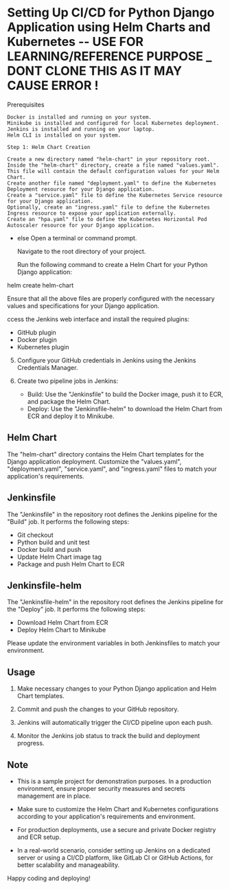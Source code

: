 #  Setting Up CI/CD for Python Django Application using Helm Charts and Kubernetes -- USE FOR LEARNING/REFERENCE PURPOSE _ DONT CLONE THIS AS IT MAY CAUSE ERROR !

Prerequisites

    Docker is installed and running on your system.
    Minikube is installed and configured for local Kubernetes deployment.
    Jenkins is installed and running on your laptop.
    Helm CLI is installed on your system.

    Step 1: Helm Chart Creation

    Create a new directory named "helm-chart" in your repository root.
    Inside the "helm-chart" directory, create a file named "values.yaml". This file will contain the default configuration values for your Helm Chart.
    Create another file named "deployment.yaml" to define the Kubernetes Deployment resource for your Django application.
    Create a "service.yaml" file to define the Kubernetes Service resource for your Django application.
    Optionally, create an "ingress.yaml" file to define the Kubernetes Ingress resource to expose your application externally.
    Create an "hpa.yaml" file to define the Kubernetes Horizontal Pod Autoscaler resource for your Django application.

  - else Open a terminal or command prompt.

    Navigate to the root directory of your project.

    Run the following command to create a Helm Chart for your Python Django application:

helm create helm-chart

Ensure that all the above files are properly configured with the necessary values and specifications for your Django application.


ccess the Jenkins web interface and install the required plugins:
   - GitHub plugin
   - Docker plugin
   - Kubernetes plugin

5. Configure your GitHub credentials in Jenkins using the Jenkins Credentials Manager.

6. Create two pipeline jobs in Jenkins:
   - Build: Use the "Jenkinsfile" to build the Docker image, push it to ECR, and package the Helm Chart.
   - Deploy: Use the "Jenkinsfile-helm" to download the Helm Chart from ECR and deploy it to Minikube.

## Helm Chart

The "helm-chart" directory contains the Helm Chart templates for the Django application deployment. Customize the "values.yaml", "deployment.yaml", "service.yaml", and "ingress.yaml" files to match your application's requirements.

## Jenkinsfile

The "Jenkinsfile" in the repository root defines the Jenkins pipeline for the "Build" job. It performs the following steps:
- Git checkout
- Python build and unit test
- Docker build and push
- Update Helm Chart image tag
- Package and push Helm Chart to ECR

## Jenkinsfile-helm

The "Jenkinsfile-helm" in the repository root defines the Jenkins pipeline for the "Deploy" job. It performs the following steps:
- Download Helm Chart from ECR
- Deploy Helm Chart to Minikube

Please update the environment variables in both Jenkinsfiles to match your environment.

## Usage

1. Make necessary changes to your Python Django application and Helm Chart templates.

2. Commit and push the changes to your GitHub repository.

3. Jenkins will automatically trigger the CI/CD pipeline upon each push.

4. Monitor the Jenkins job status to track the build and deployment progress.

## Note

- This is a sample project for demonstration purposes. In a production environment, ensure proper security measures and secrets management are in place.

- Make sure to customize the Helm Chart and Kubernetes configurations according to your application's requirements and environment.

- For production deployments, use a secure and private Docker registry and ECR setup.

- In a real-world scenario, consider setting up Jenkins on a dedicated server or using a CI/CD platform, like GitLab CI or GitHub Actions, for better scalability and manageability.

Happy coding and deploying!
